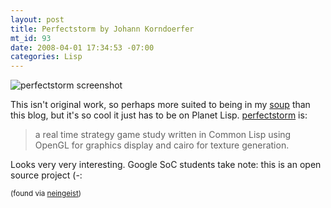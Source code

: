 ```yaml
--- 
layout: post
title: Perfectstorm by Johann Korndoerfer
mt_id: 93
date: 2008-04-01 17:34:53 -07:00
categories: Lisp
---
```

![perfectstorm screenshot](http://erleuchtet.org/with-health-bars-thumb-300x225.png)

This isn't original work, so perhaps more suited to being in my [soup](http://mublag.boinkor.net) than this blog, but it's so cool it just has to be on Planet Lisp. [perfectstorm](http://erleuchtet.org/2008/03/project-overview-perfectstorm.html) is:

> a real time strategy game study written in Common Lisp using OpenGL for graphics display and cairo for texture generation.

Looks very very interesting. Google SoC students take note: this is an open source project (-:

<small>(found via [neingeist](http://nein.gei.st/post/1968414/perfectstorm-is-a-real-time-strategy-game))</small> 
